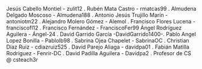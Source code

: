 Jesús Cabello Montiel - zulit12 .
Rubén Mata Castro - rmatcas99 .
Almudena Delgado Moscoso - Almudena188 .
Antonio Jesús Trujillo Marín - antoniotm22 .
Alejandro Molero Gómez - Alemol .
Francisco Flores Lucena - franciscofl12 .
Francisco Fernández - FranciscoFer99
Ángel Rodríguez Aguilera - Ángel-24 .
David Garrido García -DavidGarrido1400-.
Pablo Angel Lopez Bonilla - Pablolb98 .
Sabrina Ojea Chapelet - SabrinaOC .
Christian Díaz Ruiz - cdiazruiz525 .
David Parejo Aliaga - davidpa01 .
Fabián Matilla Rodríguez - Fenrir-DC .
David Padilla Aguilera - Davidpa2 .
Profesor de CS @ csteach3r

